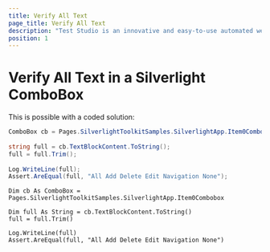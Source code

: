 ```yaml
---
title: Verify All Text
page_title: Verify All Text
description: "Test Studio is an innovative and easy-to-use automated web, WPF and load testing solution. Test Studio tests support essential technologies like ASP.NET AJAX, Silverlight, PHP and MVC. HTML5, Testing framework, functional testing, performance testing, load testing, exploratory testing, manual testing."
position: 1
---
```

# Verify All Text in a Silverlight ComboBox

This is possible with a coded solution:

```C#
ComboBox cb = Pages.SilverlightToolkitSamples.SilverlightApp.Item0Combobox;
 
string full = cb.TextBlockContent.ToString();
full = full.Trim();
 
Log.WriteLine(full);
Assert.AreEqual(full, "All Add Delete Edit Navigation None");
```

```VB
Dim cb As ComboBox = Pages.SilverlightToolkitSamples.SilverlightApp.Item0Combobox
 
Dim full As String = cb.TextBlockContent.ToString()
full = full.Trim()
 
Log.WriteLine(full)
Assert.AreEqual(full, "All Add Delete Edit Navigation None")
```



